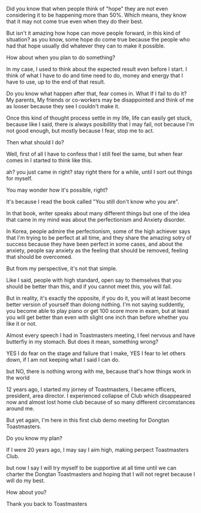 
Did you know that when people think of "hope" they are not even considering it to be happening more than 50%.
Which means, they know that it may not come true even when they do their best.

But isn't it amazing how hope can move people forward, in this kind of situation? 
as you know, some hope do come true because the people who had that hope usually did whatever they can to make it possible.  

How about when you plan to do something?

In my case, I used to think about the expected result even before I start. I think of what I have to do and time need to do, money and energy that I have to use, up to the end of that result. 

Do you know what happen after that, fear comes in.
What If I fail to do it? My parents, My friends or co-workers may be disappointed and think of me as looser because they see I couldn't make it.

Once this kind of thought process settle in my life, life can easily get stuck, because like I said, there is always posibillity that I may fail, not because I'm not good enough, but mostly because I fear, stop me to act.

Then what should I do?

Well, first of all I have to confess that I still feel the same, but when fear comes in I started to think like this.

ah? you just came in right? stay right there for a while, until I sort out things for myself.

You may wonder how it's possible, right?

It's because I read the book called "You still don't know who you are".

In that book, writer speaks about many different things but one of the idea that came in my mind was about the perfectionism and Anxiety disorder.

In Korea, people admire the perfectionism, some of the high achiever says that I'm trying to be perfect at all time, and they share the amazing sotry of success because they have been perfect in some cases, and about the anxiety, people say anxiety as the feeling that should be removed, feeling that should be overcomed. 

But from my perspective, it's not that simple.

Like I said, people with high standard, open say to themselves that you should be better than this, and if you cannot meet this, you will fail.

But in reality, it's exactly the opposite, if you do it, you will at least become better version of yourself than doiong nothing. I'm not saying suddently, you become able to play piano or get 100 score more in exam, but at least you will get better than even with slight one inch than before whether you like it or not.

Almost every speech I had in Toastmasters meeting, I feel nervous and have butterfiy in my stomach. But does it mean, something wrong? 

YES I do fear on the stage and failure that I make,  YES I fear to let others down, if I am not keeping what I said I can do.

but NO, there is nothing wrong with me, because that's how things work in the world

12 years ago, I started my jorney of Toastmasters, I became officers, president, area director. I experienced collapse of Club which disappeared now and almost lost home club because of so many different circomstances around me.

But yet again, I'm here in this first club demo meeting for Dongtan Toastmasters.

Do you know my plan?

If I were 20 years ago, I may say I aim high, making perpect Toastmasters Club. 

but now I say I will try myself to be supportive at all time until we can charter the Dongtan Toastmasters and hoping that I will not regret because I will do my best. 

How about you?

Thank you back to Toastmasters














